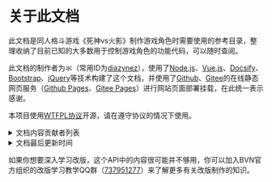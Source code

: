<!-- about.md -->

# 关于此文档

此文档是同人格斗游戏《死神vs火影》制作游戏角色时需要使用的参考目录，整理收纳了目前已知的大多数用于控制游戏角色的功能代码，可以随时查阅。

此文档的制作者为氺（常用ID为[diazynez](https://space.bilibili.com/86159801)），使用了[Node.js](https://nodejs.org/en/)、[Vue.js](https://vuejs.org/index.html)、[Docsify](https://docsify.js.org/#/)、[Bootstrap](https://getbootstrap.com/)、[jQuery](https://jquery.com/)等技术构建了这个文档，并使用了[Github](https://github.com/)、[Gitee](https://gitee.com/)的在线静态网页服务（[Github Pages](https://pages.github.com/)、[Gitee Pages](https://gitee.com/help/articles/4136)）进行网站页面部署挂载，在此统一表示感谢。

本项目使用[WTFPL协议](http://www.wtfpl.net/)开源，请在遵守协议的情况下使用。

<details>
<summary>文档内容贡献者列表</summary>


- 剑jian
	- 编写FighterCtrler和FighterMcCtrler部分的基础类接口
- 小皮
	- 编写FighterEffectCtrl部分的大多数接口
	- 整理已有接口
- 氺
	- 补充上述的接口
	- 编写剩余的接口
	- 制作一些补充编写工具

</details>

<details>
<summary>文档最后更新时间</summary>


| **条目名称** | **完成度** | **最后更新时间** |
| ------------ | ---------- | ---------------- |
| 人物控制器   | 99%        | 2022.08.18       |
| 其他控制器   | 100%       | 2022.08.18       |
| 核心对象类   | 25%        | 2022.08.19       |
| 数据模型类   | 0%         | 2018.11.10       |
| 抽象接口类   | 0%         | 2022.06.28       |
| 底层工具类   | 0%         | 2022.06.28       |

</details>



如果你想要深入学习改版，这个API中的内容很可能并不够用，你可以加入BVN官方组织的改版学习教学QQ群（[737951277](https://jq.qq.com/?_wv=1027&k=3hAvQPtz)）来了解更多有关改版制作的知识。
